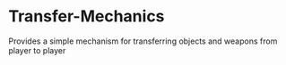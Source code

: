 # Transfer-Mechanics
Provides a simple mechanism for transferring objects and weapons from player to player
